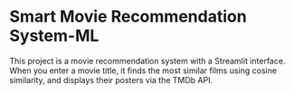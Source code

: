 #  Smart Movie Recommendation System-ML
This project is a movie recommendation system with a Streamlit interface. When you enter a movie title, it finds the most similar films using cosine similarity, and displays their posters via the TMDb API.
